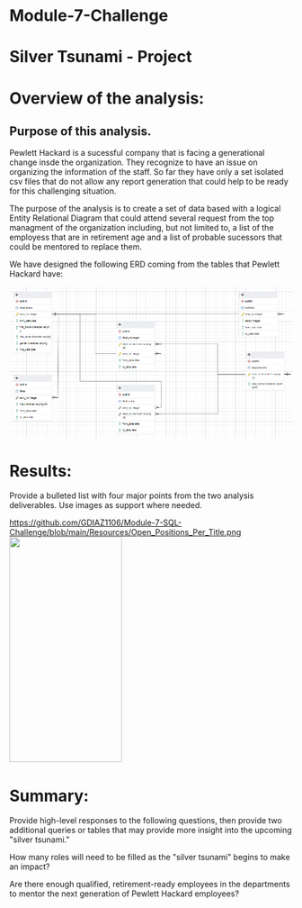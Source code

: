 # Module-7-Challenge

# Silver Tsunami - Project

# Overview of the analysis: 

## Purpose of this analysis.

Pewlett Hackard is a sucessful company that is facing a generational change insde the organization. They recognize to have an issue on organizing the information of the staff. So far they have only a set isolated csv files that do not allow any report generation that could help to be ready for this challenging situation.

The purpose of the analysis is to create a set of data based with a logical Entity Relational Diagram that could attend several request from the top managment of the organization including, but not limited to, a list of the employess that are in retirement age and a list of probable sucessors that could be mentored to replace them.

We have designed the following ERD coming from the tables that Pewlett Hackard have:

![Future Open Positions to replace](Resources/ERD_Tables.PNG)

# Results: 

Provide a bulleted list with four major points from the two analysis deliverables. Use images as support where needed.

https://github.com/GDIAZ1106/Module-7-SQL-Challenge/blob/main/Resources/Open_Positions_Per_Title.png
<img src="https://camo.githubusercontent.com/..." data-canonical-src="https://gyazo.com/eb5c5741b6a9a16c692170a41a49c858.png" width="200" height="400" />




# Summary: 

Provide high-level responses to the following questions, then provide two additional queries or tables that may provide more insight into the upcoming "silver tsunami."

How many roles will need to be filled as the "silver tsunami" begins to make an impact?

Are there enough qualified, retirement-ready employees in the departments to mentor the next generation of Pewlett Hackard employees?
